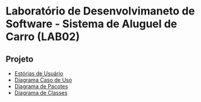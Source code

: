 # Laboratório de Desenvolvimaneto de Software - Sistema de Aluguel de Carro (LAB02)

## Projeto
- [Estórias de Usuário](./projeto/estorias_usuario.md)
- [Diagrama Caso de Uso](./projeto/diagrama_caso_de_uso.png)
- [Diagrama de Pacotes](./projeto/diagrama_de_pacotes.png)
- [Diagrama de Classes](./projeto/diagrama_de_classes.png)
